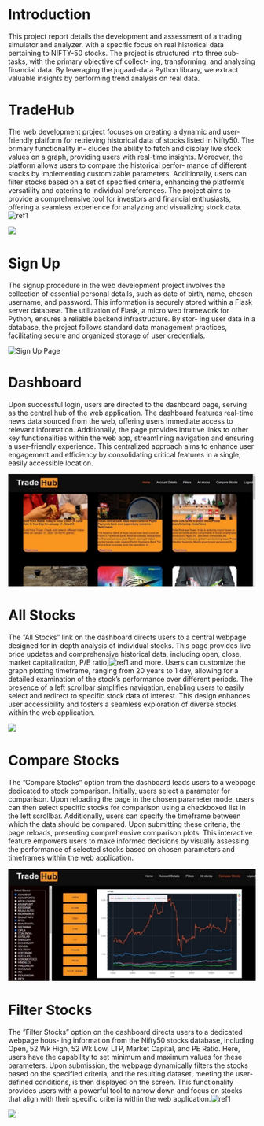 



<h1>Introduction</h1>

<a name="_page2_x89.29_y378.74"></a>This project report details the development and assessment of a trading simulator and analyzer, with a specific focus on real historical data pertaining to NIFTY-50 stocks. The project is structured into three sub-tasks, with the primary objective of collect- ing, transforming, and analysing financial data. By leveraging the jugaad-data Python library, we extract valuable insights by performing trend analysis on real data.

<h1>TradeHub</h1>

<a name="_page2_x89.29_y471.96"></a>The web development project focuses on creating a dynamic and user-friendly platform for retrieving historical data of stocks listed in Nifty50. The primary functionality in- cludes the ability to fetch and display live stock values on a graph, providing users with real-time insights. Moreover, the platform allows users to compare the historical perfor- mance of different stocks by implementing customizable parameters. Additionally, users can filter stocks based on a set of specified criteria, enhancing the platform’s versatility and catering to individual preferences. The project aims to provide a comprehensive tool for investors and financial enthusiasts, offering a seamless experience for analyzing <a name="_page2_x89.29_y639.08"></a>and visualizing stock data.![ref1]

![](Images/Aspose.Words.f95a8d61-bae0-447d-add3-4be395595d6b.004.png)

<h1>Sign Up</h1>

The signup procedure in the web development project involves the collection of essential personal details, such as date of birth, name, chosen username, and password. This information is securely stored within a Flask server database. The utilization of Flask, a micro web framework for Python, ensures a reliable backend infrastructure. By stor- ing user data in a database, the project follows standard data management practices, facilitating secure and organized storage of user credentials.

![Sign Up Page](Images/Aspose.Words.f95a8d61-bae0-447d-add3-4be395595d6b.005.png)

<h1>Dashboard</h1>

<a name="_page3_x89.29_y480.16"></a>Upon successful login, users are directed to the dashboard page, serving as the central hub of the web application. The dashboard features real-time news data sourced from the web, offering users immediate access to relevant information. Additionally, the page provides intuitive links to other key functionalities within the web app, streamlining navigation and ensuring a user-friendly experience. This centralized approach aims to enhance user engagement and efficiency by consolidating critical features in a single, easily accessible location.

![](Images/Aspose.Words.f95a8d61-bae0-447d-add3-4be395595d6b.006.jpeg)


<h1>All<a name="_page3_x89.29_y611.26"></a> Stocks</h1>

The ”All Stocks” link on the dashboard directs users to a central webpage designed for in-depth analysis of individual stocks. This page provides live price updates and comprehensive historical data, including open, close, market capitalization, P/E ratio,![ref1] and more. Users can customize the graph plotting timeframe, ranging from 20 years to 1 day, allowing for a detailed examination of the stock’s performance over different periods. The presence of a left scrollbar simplifies navigation, enabling users to easily select and redirect to specific stock data of interest. This design enhances user accessibility and fosters a seamless exploration of diverse stocks within the web application.

![](Images/Aspose.Words.f95a8d61-bae0-447d-add3-4be395595d6b.007.png)

<h1>Compare<a name="_page4_x89.29_y400.55"></a> Stocks</h1>

The ”Compare Stocks” option from the dashboard leads users to a webpage dedicated to stock comparison. Initially, users select a parameter for comparison. Upon reloading the page in the chosen parameter mode, users can then select specific stocks for comparison using a checkboxed list in the left scrollbar. Additionally, users can specify the timeframe between which the data should be compared. Upon submitting these criteria, the page reloads, presenting comprehensive comparison plots. This interactive feature empowers users to make informed decisions by visually assessing the performance of selected stocks based on chosen parameters and timeframes within the web application.

![](Images/Aspose.Words.f95a8d61-bae0-447d-add3-4be395595d6b.008.jpeg)

<h1>Filter<a name="_page4_x89.29_y545.21"></a> Stocks</h1>

The ”Filter Stocks” option on the dashboard directs users to a dedicated webpage hous- ing information from the Nifty50 stocks database, including Open, 52 Wk High, 52 Wk Low, LTP, Market Capital, and PE Ratio. Here, users have the capability to set minimum and maximum values for these parameters. Upon submission, the webpage dynamically filters the stocks based on the specified criteria, and the resulting dataset, meeting the user-defined conditions, is then displayed on the screen. This functionality provides users with a powerful tool to narrow down and focus on stocks that align with their specific criteria within the web application.![ref1]

![](Images/Aspose.Words.f95a8d61-bae0-447d-add3-4be395595d6b.009.png)

[ref1]: Aspose.Words.f95a8d61-bae0-447d-add3-4be395595d6b.003.png
